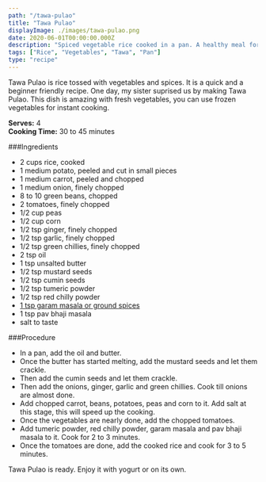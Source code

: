 ```yaml
---
path: "/tawa-pulao"
title: "Tawa Pulao"
displayImage: ./images/tawa-pulao.png
date: 2020-06-01T00:00:00.000Z
description: "Spiced vegetable rice cooked in a pan. A healthy meal for lunch or dinner."
tags: ["Rice", "Vegetables", "Tawa", "Pan"]
type: "recipe"
---
```


Tawa Pulao is rice tossed with vegetables and spices. It is a quick and a beginner friendly recipe. One day, my sister suprised us by making Tawa Pulao. This dish is amazing with fresh vegetables, you can use frozen vegetables for instant cooking.

**Serves:** 4\
**Cooking Time:** 30 to 45 minutes

###Ingredients
- 2 cups rice, cooked
- 1 medium potato, peeled and cut in small pieces
- 1 medium carrot, peeled and chopped
- 1 medium onion, finely chopped
- 8 to 10 green beans, chopped
- 2 tomatoes, finely chopped
- 1/2 cup peas
- 1/2 cup corn
- 1/2 tsp ginger, finely chopped
- 1/2 tsp garlic, finely chopped
- 1/2 tsp green chillies, finely chopped
- 2 tsp oil
- 1 tsp unsalted butter
- 1/2 tsp mustard seeds
- 1/2 tsp cumin seeds
- 1/2 tsp tumeric powder
- 1/2 tsp red chilly powder
- <a href="https://en.wikipedia.org/wiki/Garam_masala" target="_blank" rel="noopener noreferrer" class="link"> 1 tsp garam masala or ground spices </a>
- 1 tsp pav bhaji masala
- salt to taste


###Procedure
- In a pan, add the oil and butter. 
- Once the butter has started melting, add the mustard seeds and let them crackle.
- Then add the cumin seeds and let them crackle. 
- Then add the onions, ginger, garlic and green chillies. Cook till onions are almost done. 
- Add chopped carrot, beans, potatoes, peas and corn to it. 
Add salt at this stage, this will speed up the cooking. 
- Once the vegetables are nearly done, add the chopped tomatoes.
- Add tumeric powder, red chilly powder, garam masala and pav bhaji masala to it. Cook for 2 to 3 minutes.
- Once the tomatoes are done, add the cooked rice and cook for 3 to 5 minutes.

Tawa Pulao is ready. Enjoy it with yogurt or on its own. 